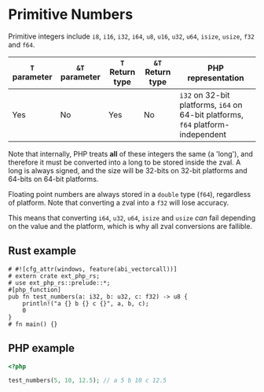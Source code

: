 # Primitive Numbers

Primitive integers include `i8`, `i16`, `i32`, `i64`, `u8`, `u16`, `u32`, `u64`,
`isize`, `usize`, `f32` and `f64`.

| `T` parameter | `&T` parameter | `T` Return type | `&T` Return type | PHP representation                                                               |
| ------------- | -------------- | --------------- | ---------------- | -------------------------------------------------------------------------------- |
| Yes           | No             | Yes             | No               | `i32` on 32-bit platforms, `i64` on 64-bit platforms, `f64` platform-independent |

Note that internally, PHP treats **all** of these integers the same (a 'long'),
and therefore it must be converted into a long to be stored inside the zval. A
long is always signed, and the size will be 32-bits on 32-bit platforms and
64-bits on 64-bit platforms.

Floating point numbers are always stored in a `double` type (`f64`), regardless
of platform. Note that converting a zval into a `f32` will lose accuracy.

This means that converting `i64`, `u32`, `u64`, `isize` and `usize` _can_ fail
depending on the value and the platform, which is why all zval conversions are
fallible.

## Rust example

```rust,no_run
# #![cfg_attr(windows, feature(abi_vectorcall))]
# extern crate ext_php_rs;
# use ext_php_rs::prelude::*;
#[php_function]
pub fn test_numbers(a: i32, b: u32, c: f32) -> u8 {
    println!("a {} b {} c {}", a, b, c);
    0
}
# fn main() {}
```

## PHP example

```php
<?php

test_numbers(5, 10, 12.5); // a 5 b 10 c 12.5
```
